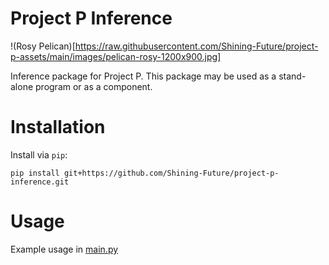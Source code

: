 # Project P Inference

!(Rosy Pelican)[https://raw.githubusercontent.com/Shining-Future/project-p-assets/main/images/pelican-rosy-1200x900.jpg]

Inference package for Project P. This package may be used as a stand-alone program or as a component.

# Installation

Install via `pip`:

```shell
pip install git+https://github.com/Shining-Future/project-p-inference.git
```

# Usage

Example usage in [main.py](main.py)
